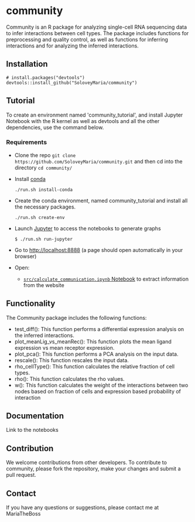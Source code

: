 # community
Community is an R package for analyzing single-cell RNA sequencing data to infer interactions between cell types. The package includes functions for preprocessing and quality control, as well as functions for inferring interactions and for analyzing the inferred interactions.

## Installation
```{r df-drop-ok, class.source="bg-success"}
# install.packages("devtools")
devtools::install_github("SoloveyMaria/community")
```
## Tutorial

To create an environment named 'community_tutorial', and install Jupyter Notebook with the R kernel as well as devtools and all the other dependencies, use the command below. 

### Requirements

- Clone the repo
    ```git clone https://github.com/SoloveyMaria/community.git``` and then cd into the directory ```cd community/```

- Install [conda](https://conda.io/miniconda.html)

    ```
    ./run.sh install-conda
    ```

- Create the conda environment, named community_tutorial and install all the necessary packages.

    ```
    ./run.sh create-env
    ```
- Launch [Jupyter](https://jupyter.org/) to access the notebooks to generate graphs

    ```
    $ ./run.sh run-jupyter
    ```

- Go to [http://localhost:8888](http://localhost:8888) (a page should open automatically in your browser)
- Open:
    - [`src/calculate_communication.ipynb` Notebook](http://localhost:8888/notebooks/src/extract_data_from_website.ipynb) to extract information from the website
## Functionality
The Community package includes the following functions:

- test_diff(): This function performs a differential expression analysis on the inferred interactions.
- plot_meanLig_vs_meanRec(): This function plots the mean ligand expression vs mean receptor expression.
- plot_pca(): This function performs a PCA analysis on the input data.
- rescale(): This function rescales the input data.
- rho_cellType(): This function calculates the relative fraction of cell types.
- rho(): This function calculates the rho values.
- w(): This function calculates the weight of the interactions between two nodes based on fraction of cells and expression based probability of interaction

## Documentation

Link to the notebooks

## Contribution

We welcome contributions from other developers. To contribute to community, please fork the repository, make your changes and submit a pull request.

## Contact

If you have any questions or suggestions, please contact me at MariaTheBoss
